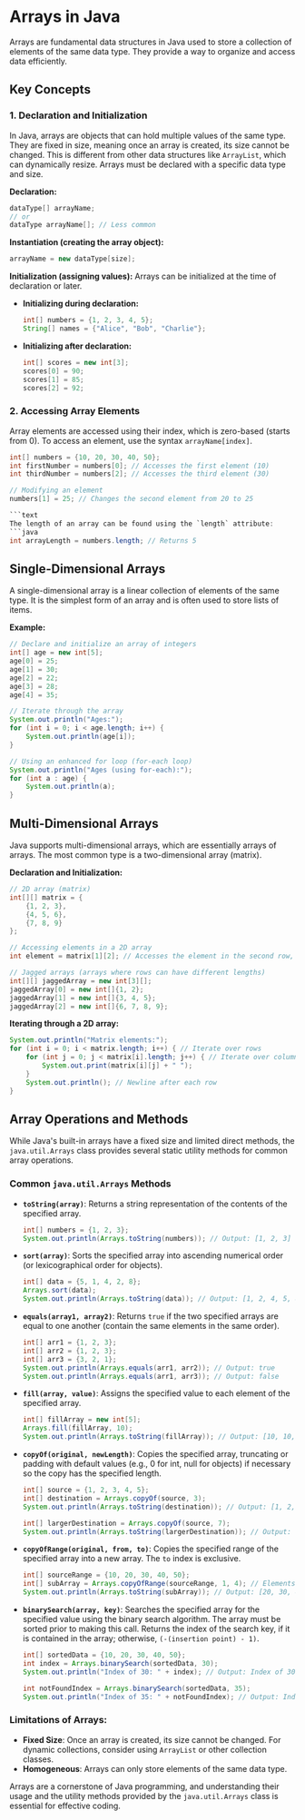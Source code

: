 # Arrays in Java

Arrays are fundamental data structures in Java used to store a collection of elements of the same data type. They provide a way to organize and access data efficiently.
## Key Concepts

### 1. Declaration and Initialization

In Java, arrays are objects that can hold multiple values of the same type. They are fixed in size, meaning once an array is created, its size cannot be changed. This is different from other data structures like `ArrayList`, which can dynamically resize.
Arrays must be declared with a specific data type and size.

**Declaration:**

```java
dataType[] arrayName;
// or
dataType arrayName[]; // Less common
```

**Instantiation (creating the array object):**

```java
arrayName = new dataType[size];
```

**Initialization (assigning values):**
Arrays can be initialized at the time of declaration or later.

- **Initializing during declaration:**

  ```java
  int[] numbers = {1, 2, 3, 4, 5};
  String[] names = {"Alice", "Bob", "Charlie"};
  ```

- **Initializing after declaration:**

  ```java
  int[] scores = new int[3];
  scores[0] = 90;
  scores[1] = 85;
  scores[2] = 92;
  ```

### 2. Accessing Array Elements

Array elements are accessed using their index, which is zero-based (starts from 0). 
To access an element, use the syntax `arrayName[index]`.

```java
int[] numbers = {10, 20, 30, 40, 50};
int firstNumber = numbers[0]; // Accesses the first element (10)
int thirdNumber = numbers[2]; // Accesses the third element (30)

// Modifying an element
numbers[1] = 25; // Changes the second element from 20 to 25

```text
The length of an array can be found using the `length` attribute:
```java
int arrayLength = numbers.length; // Returns 5
```

## Single-Dimensional Arrays
A single-dimensional array is a linear collection of elements of the same type. It is the simplest form of an array and is often used to store lists of items.

**Example:**

```java
// Declare and initialize an array of integers
int[] age = new int[5];
age[0] = 25;
age[1] = 30;
age[2] = 22;
age[3] = 28;
age[4] = 35;

// Iterate through the array
System.out.println("Ages:");
for (int i = 0; i < age.length; i++) {
    System.out.println(age[i]);
}

// Using an enhanced for loop (for-each loop)
System.out.println("Ages (using for-each):");
for (int a : age) {
    System.out.println(a);
}
```

## Multi-Dimensional Arrays

Java supports multi-dimensional arrays, which are essentially arrays of arrays. The most common type is a two-dimensional array (matrix).

**Declaration and Initialization:**

```java
// 2D array (matrix)
int[][] matrix = {
    {1, 2, 3},
    {4, 5, 6},
    {7, 8, 9}
};

// Accessing elements in a 2D array
int element = matrix[1][2]; // Accesses the element in the second row, third column (6)

// Jagged arrays (arrays where rows can have different lengths)
int[][] jaggedArray = new int[3][];
jaggedArray[0] = new int[]{1, 2};
jaggedArray[1] = new int[]{3, 4, 5};
jaggedArray[2] = new int[]{6, 7, 8, 9};
```

**Iterating through a 2D array:**

```java
System.out.println("Matrix elements:");
for (int i = 0; i < matrix.length; i++) { // Iterate over rows
    for (int j = 0; j < matrix[i].length; j++) { // Iterate over columns in the current row
        System.out.print(matrix[i][j] + " ");
    }
    System.out.println(); // Newline after each row
}
```

## Array Operations and Methods

While Java's built-in arrays have a fixed size and limited direct methods, the `java.util.Arrays` class provides several static utility methods for common array operations.

### Common `java.util.Arrays` Methods

- **`toString(array)`**: Returns a string representation of the contents of the specified array.

  ```java
  int[] numbers = {1, 2, 3};
  System.out.println(Arrays.toString(numbers)); // Output: [1, 2, 3]
  ```

- **`sort(array)`**: Sorts the specified array into ascending numerical order (or lexicographical order for objects).

  ```java
  int[] data = {5, 1, 4, 2, 8};
  Arrays.sort(data);
  System.out.println(Arrays.toString(data)); // Output: [1, 2, 4, 5, 8]
  ```

- **`equals(array1, array2)`**: Returns `true` if the two specified arrays are equal to one another (contain the same elements in the same order).

  ```java
  int[] arr1 = {1, 2, 3};
  int[] arr2 = {1, 2, 3};
  int[] arr3 = {3, 2, 1};
  System.out.println(Arrays.equals(arr1, arr2)); // Output: true
  System.out.println(Arrays.equals(arr1, arr3)); // Output: false
  ```

- **`fill(array, value)`**: Assigns the specified value to each element of the specified array.

  ```java
  int[] fillArray = new int[5];
  Arrays.fill(fillArray, 10);
  System.out.println(Arrays.toString(fillArray)); // Output: [10, 10, 10, 10, 10]
  ```

- **`copyOf(original, newLength)`**: Copies the specified array, truncating or padding with default values (e.g., 0 for int, null for objects) if necessary so the copy has the specified length.

  ```java
  int[] source = {1, 2, 3, 4, 5};
  int[] destination = Arrays.copyOf(source, 3);
  System.out.println(Arrays.toString(destination)); // Output: [1, 2, 3]

  int[] largerDestination = Arrays.copyOf(source, 7);
  System.out.println(Arrays.toString(largerDestination)); // Output: [1, 2, 3, 4, 5, 0, 0]
  ```

- **`copyOfRange(original, from, to)`**: Copies the specified range of the specified array into a new array. The `to` index is exclusive.

  ```java
  int[] sourceRange = {10, 20, 30, 40, 50};
  int[] subArray = Arrays.copyOfRange(sourceRange, 1, 4); // Elements at index 1, 2, 3
  System.out.println(Arrays.toString(subArray)); // Output: [20, 30, 40]
  ```

- **`binarySearch(array, key)`**: Searches the specified array for the specified value using the binary search algorithm. The array must be sorted prior to making this call. Returns the index of the search key, if it is contained in the array; otherwise, `(-(insertion point) - 1)`.

  ```java
  int[] sortedData = {10, 20, 30, 40, 50};
  int index = Arrays.binarySearch(sortedData, 30);
  System.out.println("Index of 30: " + index); // Output: Index of 30: 2

  int notFoundIndex = Arrays.binarySearch(sortedData, 35);
  System.out.println("Index of 35: " + notFoundIndex); // Output: Index of 35: -4 ((-(3) - 1))
  ```

### Limitations of Arrays:

- **Fixed Size**: Once an array is created, its size cannot be changed. For dynamic collections, consider using `ArrayList` or other collection classes.
- **Homogeneous**: Arrays can only store elements of the same data type.

Arrays are a cornerstone of Java programming, and understanding their usage and the utility methods provided by the `java.util.Arrays` class is essential for effective coding.
